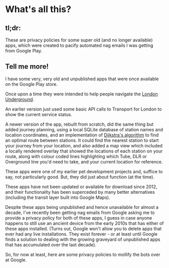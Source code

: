 # What's all this?

## tl;dr:
 These are privacy policies for some super old (and no longer available) apps, which were created to pacify automated nag emails I was getting from Google Play.

## Tell me more!
I have some very, very old and unpublished apps that were once available on the Google Play store. 

Once upon a time they were intended to help people navigate the [London Underground](https://en.wikipedia.org/wiki/London_Underground).

An earlier version just used some basic API calls to Transport for London to show the current service status.

A newer version of the app, rebuilt from scratch, did the same thing but added journey planning, using a local SQLite database of station names and location coordinates, and an implementation of [Dijkstra's algorithm](https://en.wikipedia.org/wiki/Dijkstra%27s_algorithm) to find an optimal route between stations. It could find the nearest station to start your journey from your location, and also added a map view which included a locally rendered overlay that showed the locations of each station on your route, along with colour coded lines highlighting which Tube, DLR or Overground line you'd need to take, and your current location for reference.

These apps were one of my earlier pet development projects and, suffice to say, not particularly good. But, they did just about function (at the time).

These apps have not been updated or available for download since 2012, and their functionality has been superceded by many better alternatives (including the transit layer built into Google Maps).

Despite these apps being unpublished and hence unavailable for almost a decade, I've recently been getting nag emails from Google asking me to provide a privacy policy for both of these apps, I guess in case anyone happens to still use an ancient device from the early 2010s that has either of these apps installed. (Turns out, Google won't allow you to delete apps that ever had any live installations. They exist forever - or at least until Google finds a solution to dealing with the growing graveyard of unpublished apps that has accumulated over the last decade).

So, for now at least, here are some privacy policies to mollify the bots over at Google.
